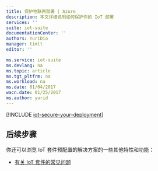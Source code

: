 ```yaml
---
title: 保护物联网部署 | Azure
description: 本文详细说明如何保护你的 IoT 部署
services: ''
suite: iot-suite
documentationCenter: ''
authors: YuriDio
manager: timlt
editor: ''

ms.service: iot-suite
ms.devlang: na
ms.topic: article
ms.tgt_pltfrm: na
ms.workload: na
ms.date: 01/04/2017
wacn.date: 01/25/2017
ms.author: yurid
---
```


[!INCLUDE [iot-secure-your-deployment](../../includes/iot-secure-your-deployment.md)]

## 后续步骤

你还可以浏览 IoT 套件预配置的解决方案的一些其他特性和功能：

- [有关 IoT 套件的常见问题][lnk-faq]

[lnk-predictive-overview]: ./iot-suite-predictive-overview.md
[lnk-faq]: ./iot-suite-faq.md

<!---HONumber=Mooncake_0829_2016-->
<!--Update_Description:update meta properties-->